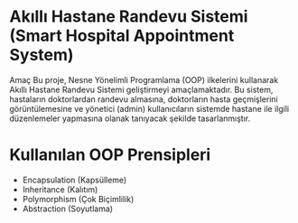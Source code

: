 # Akıllı Hastane Randevu Sistemi (Smart Hospital Appointment System)
Amaç
Bu proje, Nesne Yönelimli Programlama (OOP) ilkelerini kullanarak Akıllı Hastane Randevu Sistemi geliştirmeyi amaçlamaktadır. Bu sistem, hastaların doktorlardan randevu almasına, doktorların hasta geçmişlerini görüntülemesine ve yönetici (admin) kullanıcıların sistemde hastane ile ilgili düzenlemeler yapmasına olanak tanıyacak şekilde tasarlanmıştır.

# Kullanılan OOP Prensipleri
* Encapsulation (Kapsülleme)
* Inheritance (Kalıtım)
* Polymorphism (Çok Biçimlilik)
* Abstraction (Soyutlama)

